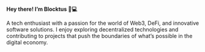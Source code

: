 **Hey there! I’m Blocktus 🌵💻**

A tech enthusiast with a passion for the world of Web3, DeFi, and innovative software solutions. I enjoy exploring decentralized technologies and contributing to projects that push the boundaries of what’s possible in the digital economy.
